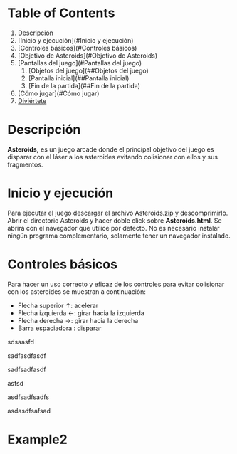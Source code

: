 



# Table of Contents

1. [Descripción](#Descripción)
2. [Inicio y ejecución](#Inicio y ejecución)
3. [Controles básicos](#Controles básicos)
4. [Objetivo de Asteroids](#Objetivo de Asteroids)
5. [Pantallas del juego](#Pantallas del juego)
   1. [Objetos del juego](##Objetos del juego)
   2. [Pantalla inicial](##Pantalla inicial)
   3. [Fin de la partida](##Fin de la partida)
6. [Cómo jugar](#Cómo jugar)
7. [Diviértete](#Diviértete)



#  Descripción	

**Asteroids,** es un juego arcade donde el principal objetivo del juego es disparar con el láser a los asteroides evitando colisionar con ellos y sus fragmentos.


#  Inicio y ejecución

Para ejecutar el juego descargar el archivo Asteroids.zip y descomprimirlo. Abrir el directorio Asteroids y hacer doble click sobre **Asteroids.html**. Se abrirá con el navegador que utilice por defecto. No es necesario instalar ningún programa complementario, solamente tener un navegador instalado. 


#  Controles básicos
Para hacer un uso correcto y eficaz de los controles para evitar colisionar con los asteroides se muestran a continuación: 

* Flecha superior      ↑: acelerar
* Flecha izquierda ←: girar hacia la izquierda
* Flecha derecha   →: girar hacia la derecha
* Barra espaciadora  : disparar

sdsaasfd













sadfasdfasdf









sadfsadfasdf













asfsd





























asdfsadfsadfs





asdasdfsafsad



# Example2